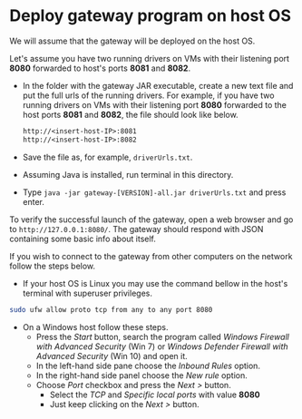 Deploy gateway program on host OS 
=================================

We will assume that the gateway will be deployed on the host OS.

Let's assume you have two running drivers on VMs with their listening port **8080** forwarded to 
host's ports **8081** and **8082**.

* In the folder with the gateway JAR executable, create a new text file and put the full urls of the 
running drivers. 
For example, if you have two running drivers on VMs with their listening port **8080** forwarded to 
the host ports **8081** and **8082**, the file should look like below.
    ```dtd
    http://<insert-host-IP>:8081
    http://<insert-host-IP>:8082
    ```

* Save the file as, for example, `driverUrls.txt`.

* Assuming Java is installed, run terminal in this directory.

* Type `java -jar gateway-[VERSION]-all.jar driverUrls.txt` and press enter.
    
To verify the successful launch of the gateway, open a web browser and go 
to `http://127.0.0.1:8080/`.
The gateway should respond with JSON containing some basic info about itself.

If you wish to connect to the gateway from other computers on the network follow the steps below.

* If your host OS is Linux you may use the command bellow in the host's terminal with 
  superuser privileges.
```bash
sudo ufw allow proto tcp from any to any port 8080
```
* On a Windows host follow these steps.
    * Press the *Start* button, search the program called *Windows Firewall with Advanced Security* (Win 7) 
      or *Windows Defender Firewall with Advanced Security* (Win 10) and open it.
    * In the left-hand side pane choose the *Inbound Rules* option. 
    * In the right-hand side panel choose the *New rule* option.
    * Choose *Port* checkbox and press the *Next >* button.
         * Select the *TCP* and *Specific local ports* with value **8080**
         * Just keep clicking on the *Next >* button.




